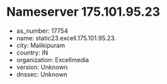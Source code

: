 # Nameserver 175.101.95.23

* as_number: 17754
* name: static23.excell.175.101.95.23.
* city: Malikipuram
* country: IN
* organization: Excellmedia
* version: Unknown
* dnssec: Unknown

